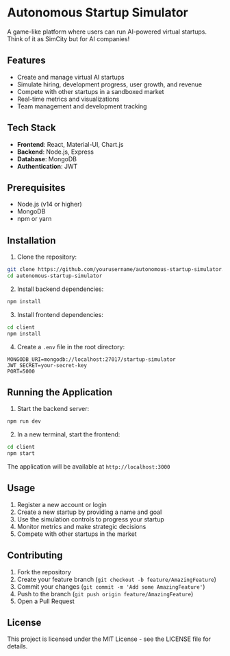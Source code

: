 # Autonomous Startup Simulator

A game-like platform where users can run AI-powered virtual startups. Think of it as SimCity but for AI companies!

## Features

- Create and manage virtual AI startups
- Simulate hiring, development progress, user growth, and revenue
- Compete with other startups in a sandboxed market
- Real-time metrics and visualizations
- Team management and development tracking

## Tech Stack

- **Frontend**: React, Material-UI, Chart.js
- **Backend**: Node.js, Express
- **Database**: MongoDB
- **Authentication**: JWT

## Prerequisites

- Node.js (v14 or higher)
- MongoDB
- npm or yarn

## Installation

1. Clone the repository:
```bash
git clone https://github.com/yourusername/autonomous-startup-simulator.git
cd autonomous-startup-simulator
```

2. Install backend dependencies:
```bash
npm install
```

3. Install frontend dependencies:
```bash
cd client
npm install
```

4. Create a `.env` file in the root directory:
```
MONGODB_URI=mongodb://localhost:27017/startup-simulator
JWT_SECRET=your-secret-key
PORT=5000
```

## Running the Application

1. Start the backend server:
```bash
npm run dev
```

2. In a new terminal, start the frontend:
```bash
cd client
npm start
```

The application will be available at `http://localhost:3000`

## Usage

1. Register a new account or login
2. Create a new startup by providing a name and goal
3. Use the simulation controls to progress your startup
4. Monitor metrics and make strategic decisions
5. Compete with other startups in the market

## Contributing

1. Fork the repository
2. Create your feature branch (`git checkout -b feature/AmazingFeature`)
3. Commit your changes (`git commit -m 'Add some AmazingFeature'`)
4. Push to the branch (`git push origin feature/AmazingFeature`)
5. Open a Pull Request

## License

This project is licensed under the MIT License - see the LICENSE file for details. 